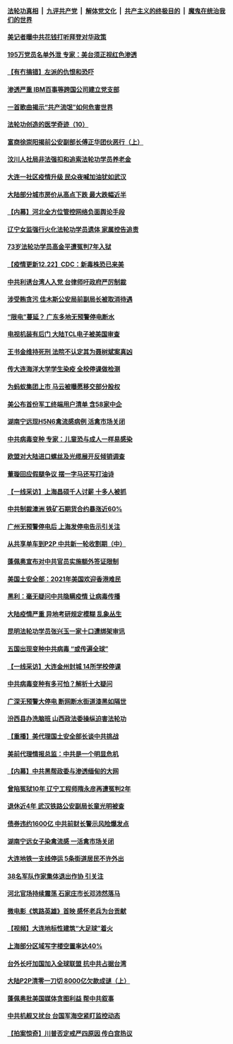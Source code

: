 

####  [法轮功真相](../../../../basic/blob/master/README.md?t=12230331) &nbsp;|&nbsp; [九评共产党](../../../../9ping.md/blob/master/README.md?t=12230331) &nbsp;|&nbsp; [解体党文化](../../../../jtdwh.md/blob/master/README.md?t=12230331)  &nbsp;|&nbsp; [共产主义的终极目的](../../../../gczydzjmd.md/blob/master/README.md?t=12230331) &nbsp;|&nbsp; [魔鬼在统治我们的世界](../../../../mgztzwmdsj.md/blob/master/README.md?t=12230331) 

#### [美记者曝中共花钱打听拜登对华政策](../pages/nsc413/n12638584.md?t=12230331) 

#### [195万党员名单外泄 专家：美台须正视红色渗透](../pages/nsc413/n12637424.md?t=12230331) 

#### [【有冇搞错】左派的仇恨和恐吓](../pages/nsc413/n12637205.md?t=12230331) 

#### [渗透严重 IBM百事等跨国公司建立党支部](../pages/nsc413/n12638490.md?t=12230331) 

#### [一首歌曲揭示“共产流氓”如何危害世界](../pages/nsc413/n12637432.md?t=12230331) 

#### [法轮功创造的医学奇迹（10）](../pages/nsc413/n12604060.md?t=12230331) 

#### [富商徐崇阳揭前公安副部长傅正华团伙恶行（上）](../pages/nsc413/n12637647.md?t=12230331) 

#### [汶川人社局非法强扣和追索法轮功学员养老金](../pages/nsc413/n12636081.md?t=12230331) 

#### [大连一社区疫情升级 民众夜喊加油犹如武汉](../pages/nsc413/n12637398.md?t=12230331) 

#### [大陆部分城市房价从高点下跌 最大跌幅近半](../pages/nsc413/n12637663.md?t=12230331) 

#### [【内幕】河北全方位管控网络负面舆论手段](../pages/nsc413/n12634668.md?t=12230331) 

#### [辽宁女监强行火化法轮功学员遗体 家属控告追责](../pages/nsc413/n12627351.md?t=12230331) 

#### [73岁法轮功学员高金平遭冤判7年入狱](../pages/nsc413/n12637697.md?t=12230331) 

#### [【疫情更新12.22】CDC：新毒株恐已来美](../pages/nsc413/n12637805.md?t=12230331) 

#### [中共利诱台湾人入党 台律师吁政府严厉制裁](../pages/nsc413/n12637810.md?t=12230331) 

#### [涉受贿贪污 佳木斯公安局前副局长被取消待遇](../pages/nsc413/n12637657.md?t=12230331) 

#### [“限电”蔓延？ 广东多地无预警停电断水](../pages/nsc413/n12637407.md?t=12230331) 


#### [电视机装有后门 大陆TCL电子被美国审查](../pages/nsc413/n12637204.md?t=12230331) 

#### [王书金维持死刑 法院不认定其为聂树斌案真凶](../pages/nsc413/n12637404.md?t=12230331) 

#### [传大连海洋大学学生染疫 全校停课做检测](../pages/nsc413/n12637128.md?t=12230331) 

#### [为蚂蚁集团上市 马云被曝愿移交部分股权](../pages/nsc413/n12636971.md?t=12230331) 

#### [美公布首份军工终端用户清单 含58家中企](../pages/nsc413/n12636525.md?t=12230331) 

#### [湖南宁远现H5N6禽流感病例 活禽市场关闭](../pages/nsc413/n12637052.md?t=12230331) 

#### [中共病毒变种 专家：儿童恐与成人一样易感染](../pages/nsc413/n12637001.md?t=12230331) 

#### [欧盟对大陆进口螺丝及光缆展开反倾销调查](../pages/nsc413/n12636781.md?t=12230331) 

#### [董璇回应假腿争议 摆一字马还写打油诗](../pages/nsc413/n12636775.md?t=12230331) 

#### [【一线采访】上海昌硕千人讨薪 十多人被抓](../pages/nsc413/n12636566.md?t=12230331) 

#### [中共制裁澳洲 铁矿石期货合约暴涨近60%](../pages/nsc413/n12636607.md?t=12230331) 

#### [广州无预警停电后 上海发停电告示引关注](../pages/nsc413/n12636548.md?t=12230331) 

#### [从共享单车到P2P 中共新一轮收割期（中）](../pages/nsc413/n12634647.md?t=12230331) 

#### [蓬佩奥宣布对中共官员实施额外签证限制](../pages/nsc413/n12636363.md?t=12230331) 

#### [美国土安全部：2021年美国欢迎香港难民](../pages/nsc413/n12636368.md?t=12230331) 

#### [黑利：毫无疑问中共隐瞒疫情 让病毒传播](../pages/nsc413/n12636205.md?t=12230331) 

#### [大陆疫情严重 异地考研规定模糊 乱象丛生](../pages/nsc413/n12636173.md?t=12230331) 

#### [昆明法轮功学员张兴玉一家十口遭绑架审讯](../pages/nsc413/n12635676.md?t=12230331) 

#### [五国出现变种中共病毒 “或传遍全球”](../pages/nsc413/n12636256.md?t=12230331) 

#### [【一线采访】大连金州封城 14所学校停课](../pages/nsc413/n12636272.md?t=12230331) 

#### [中共病毒变种有多可怕？解析十大疑问](../pages/nsc413/n12636110.md?t=12230331) 

#### [广深无预警大停电 断网断水街道漆黑如隔世](../pages/nsc413/n12636099.md?t=12230331) 

#### [汾西县办洗脑班 山西政法委操纵迫害法轮功](../pages/nsc413/n12635493.md?t=12230331) 

#### [【重播】美代理国土安全部长谈中共挑战](../pages/nsc413/n12636019.md?t=12230331) 

#### [美前代理情报总监：中共是一个明显危机](../pages/nsc413/n12635965.md?t=12230331) 

#### [【内幕】中共黑帮政委与渗透缅甸的大网](../pages/nsc413/n12626145.md?t=12230331) 

#### [曾陷冤狱10年 辽宁工程师隋永彦再遭冤判2年](../pages/nsc413/n12635363.md?t=12230331) 

#### [退休近4年 武汉铁路公安副局长童光明被查](../pages/nsc413/n12635487.md?t=12230331) 

#### [债券违约1600亿 中共前财长警示风险爆发点](../pages/nsc413/n12635341.md?t=12230331) 

#### [湖南宁远女子染禽流感 一活禽市场关闭](../pages/nsc413/n12635405.md?t=12230331) 

#### [大连地铁一支线停运 5条街道居民不许外出](../pages/nsc413/n12634862.md?t=12230331) 

#### [38名军队作家集体退出作协 引关注](../pages/nsc413/n12635201.md?t=12230331) 

#### [河北官场持续震荡 石家庄市长邓沛然落马](../pages/nsc413/n12635478.md?t=12230331) 

#### [微电影《筑路英雄》首映 感怀老兵为台贡献](../pages/nsc413/n12635455.md?t=12230331) 

#### [【视频】大连地标性建筑“大足球”着火](../pages/nsc413/n12635216.md?t=12230331) 


#### [上海部分区域写字楼空置率达40%](../pages/nsc413/n12634880.md?t=12230331) 

#### [台外长吁加国加入全球联盟 抗中共占据台湾](../pages/nsc413/n12624516.md?t=12230331) 

#### [大陆P2P清零一刀切 8000亿欠款成谜（上）](../pages/nsc413/n12634419.md?t=12230331) 

#### [蓬佩奥批美国媒体贪图利益 帮中共叙事](../pages/nsc413/n12632894.md?t=12230331) 

#### [中共机舰又扰台 台国军海空紧盯监控动态](../pages/nsc413/n12634754.md?t=12230331) 

#### [【拍案惊奇】川普否定戒严四原因 传白宫热议](../pages/nsc413/n12634539.md?t=12230331) 

